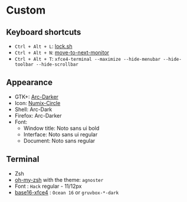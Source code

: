 # Custom

## Keyboard shortcuts

- `Ctrl + Alt + L`: [lock.sh](https://github.com/Zar-rok/Script/blob/master/Util/lock.sh)
- `Ctrl + Alt + N`: [move-to-next-monitor](https://github.com/jc00ke/move-to-next-monitor)
- `Ctrl + Alt + T`: `xfce4-terminal --maximize --hide-menubar --hide-toolbar --hide-scrollbar`

## Appearance

  - GTK+: [Arc-Darker](https://github.com/horst3180/arc-theme)
  - Icon: [Numix-Circle](https://github.com/numixproject/numix-icon-theme-circle)
  - Shell: Arc-Dark
  - Firefox: Arc-Darker
  - Font:
    * Window title: Noto sans ui bold
    * Interface: Noto sans ui regular
    * Document: Noto sans regular

## Terminal

 - Zsh
 - [oh-my-zsh](https://github.com/robbyrussell/oh-my-zsh) with the theme: `agnoster`
 - Font : `Hack` regular - 11/12px
 - [base16-xfce4](https://github.com/chriskempson/base16-xfce4-terminal) : `Ocean 16` or `gruvbox-*-dark`
